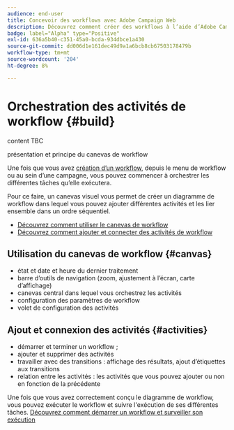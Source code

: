 ```yaml
---
audience: end-user
title: Concevoir des workflows avec Adobe Campaign Web
description: Découvrez comment créer des workflows à l’aide d’Adobe Campaign Web.
badge: label="Alpha" type="Positive"
exl-id: 636a5b40-c351-45a0-bcda-934dbce1a430
source-git-commit: dd006d1e161dec49d9a1a6bcb8cb67503178479b
workflow-type: tm+mt
source-wordcount: '204'
ht-degree: 8%

---
```


# Orchestration des activités de workflow {#build}

content TBC

présentation et principe du canevas de workflow


Une fois que vous avez [création d’un workflow](create-workflow.md), depuis le menu de workflow ou au sein d’une campagne, vous pouvez commencer à orchestrer les différentes tâches qu’elle exécutera.

Pour ce faire, un canevas visuel vous permet de créer un diagramme de workflow dans lequel vous pouvez ajouter différentes activités et les lier ensemble dans un ordre séquentiel.

* [Découvrez comment utiliser le canevas de workflow](#canvas)
* [Découvrez comment ajouter et connecter des activités de workflow](#activities)

## Utilisation du canevas de workflow {#canvas}

* état et date et heure du dernier traitement
* barre d’outils de navigation (zoom, ajustement à l’écran, carte d’affichage)
* canevas central dans lequel vous orchestrez les activités
* configuration des paramètres de workflow
* volet de configuration des activités

## Ajout et connexion des activités {#activities}

* démarrer et terminer un workflow ;
* ajouter et supprimer des activités
* travailler avec des transitions : affichage des résultats, ajout d’étiquettes aux transitions
* relation entre les activités : les activités que vous pouvez ajouter ou non en fonction de la précédente

Une fois que vous avez correctement conçu le diagramme de workflow, vous pouvez exécuter le workflow et suivre l&#39;exécution de ses différentes tâches. [Découvrez comment démarrer un workflow et surveiller son exécution](start-monitor-workflows.md)